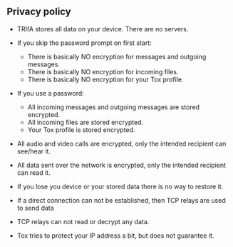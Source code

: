 ## Privacy policy

* TRIfA stores all data on your device. There are no servers.

* If you skip the password prompt on first start:
     * There is basically NO encryption for messages and outgoing messages.
     * There is basically NO encryption for incoming files.
     * There is basically NO encryption for your Tox profile.

* If you use a password:
     * All incoming messages and outgoing messages are stored encrypted.
     * All incoming files are stored encrypted.
     * Your Tox profile is stored encrypted.

* All audio and video calls are encrypted, only the intended recipient can see/hear it.

* All data sent over the network is encrypted, only the intended recipient can read it.

* If you lose you device or your stored data there is no way to restore it.

* If a direct connection can not be established, then TCP relays are used to send data

* TCP relays can not read or decrypt any data.

* Tox tries to protect your IP address a bit, but does not guarantee it.
